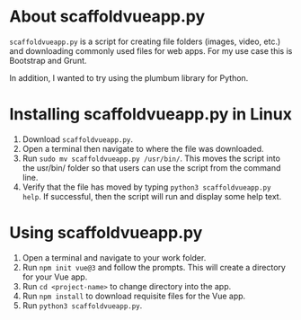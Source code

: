 # About scaffoldvueapp.py

`scaffoldvueapp.py` is a script for creating file folders (images, video, etc.) and downloading commonly used files for web apps.  For my use case this is Bootstrap and Grunt.

In addition, I wanted to try using the plumbum library for Python.

# Installing scaffoldvueapp.py in Linux

1.  Download `scaffoldvueapp.py`.
2.  Open a terminal then navigate to where the file was downloaded.
3.  Run `sudo mv scaffoldvueapp.py /usr/bin/`.  This moves the script into the usr/bin/ folder so that users can use the script from the command line.
4.  Verify that the file has moved by typing `python3 scaffoldvueapp.py help`.  If successful, then the script will run and display some help text.

# Using scaffoldvueapp.py

1.  Open a terminal and navigate to your work folder.
2.  Run `npm init vue@3` and follow the prompts.  This will create a directory for your Vue app.
3.  Run `cd <project-name>` to change directory into the app.
4.  Run `npm install` to download requisite files for the Vue app.
5.  Run `python3 scaffoldvueapp.py`.
